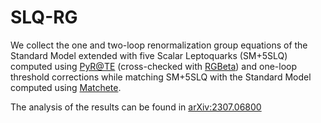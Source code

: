 # SLQ-RG
We collect the one and two-loop renormalization group equations of the Standard Model extended with five Scalar Leptoquarks (SM+5SLQ) computed using [PyR@TE](https://github.com/LSartore/pyrate) (cross-checked with [RGBeta](https://github.com/aethomsen/RGBeta)) and one-loop threshold corrections while matching SM+5SLQ with the Standard Model computed using [Matchete](https://gitlab.com/matchete/matchete).

The analysis of the results can be found in [arXiv:2307.06800](https://arxiv.org/abs/2307.06800)
